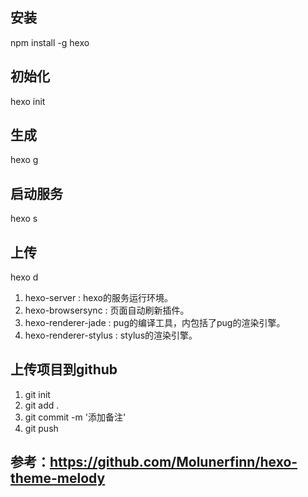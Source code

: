## 安装
npm install -g hexo
## 初始化
 hexo init
## 生成
 hexo g 
## 启动服务
 hexo s
## 上传
 hexo d

1. hexo-server : hexo的服务运行环境。
2. hexo-browsersync : 页面自动刷新插件。
3. hexo-renderer-jade : pug的编译工具，内包括了pug的渲染引擎。
4. hexo-renderer-stylus : stylus的渲染引擎。


## 上传项目到github
1. git init
2. git add .
3. git commit -m '添加备注'
4. git push

## 参考：https://github.com/Molunerfinn/hexo-theme-melody